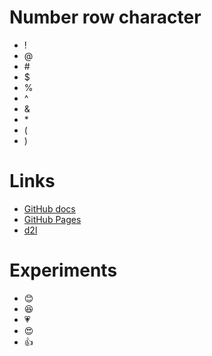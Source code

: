 # Number row character
* \!
* \@
* \#
* \$
* \%
* \^
* \&
* \*
* \(
* \)
# Links
* [GitHub docs](https://docs.github.com/en)
* [GitHub Pages](https://pages.github.com/)
* [d2l](https://learn.georgebrown.ca/d2l/home)
# Experiments
* :blush:
* :satisfied:
* :heartpulse:
* :heart_eyes:
* :thumbsup:
